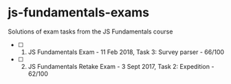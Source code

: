 # js-fundamentals-exams
Solutions of exam tasks from the JS Fundamentals course

- [ ] 1. JS Fundamentals Exam - 11 Feb 2018, Task 3: Survey parser - 66/100
- [ ] 2. JS Fundamentals Retake Exam - 3 Sept 2017, Task 2: Expedition - 62/100
